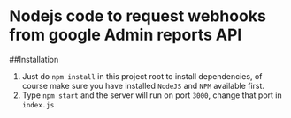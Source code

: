 # Nodejs code to request webhooks from google Admin reports API


##Installation
1. Just do `npm install` in this project root to install dependencies, of course make sure you have installed `NodeJS` and `NPM` available first.
2. Type `npm start` and the server will run on port `3000`, change that port in `index.js`
